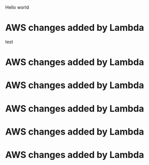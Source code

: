 Hello world

# AWS changes added by Lambda
test

# AWS changes added by Lambda

# AWS changes added by Lambda

# AWS changes added by Lambda

# AWS changes added by Lambda

# AWS changes added by Lambda
